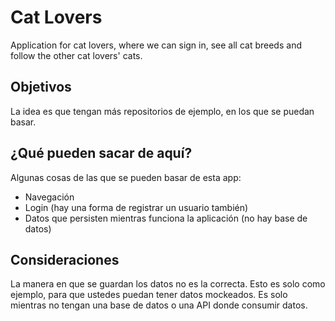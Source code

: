 # Cat Lovers
Application for cat lovers, where we can sign in, see all cat breeds and follow the other cat lovers' cats.

## Objetivos
La idea es que tengan más repositorios de ejemplo, en los que se puedan basar. 

## ¿Qué pueden sacar de aquí?
Algunas cosas de las que se pueden basar de esta app:
* Navegación
* Login (hay una forma de registrar un usuario también)
* Datos que persisten mientras funciona la aplicación (no hay base de datos)

## Consideraciones
La manera en que se guardan los datos no es la correcta. Esto es solo como ejemplo, para que ustedes puedan tener datos mockeados. Es solo mientras no tengan una base de datos o una API donde consumir datos.
